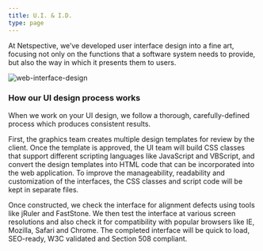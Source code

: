 ```yaml
---
title: U.I. & I.D.
type: page
---
```

At Netspective, we’ve developed user interface design into a fine art, focusing not only on the functions that a software system needs to provide, but also the way in which it presents them to users.

![web-interface-design](/img/technology-services/web-interface-design.jpg#left)

### How our UI design process works

When we work on your UI design, we follow a thorough, carefully-defined process which produces consistent results.

First, the graphics team creates multiple design templates for review by the client. Once the template is approved, the UI team will build CSS classes that support different scripting languages like JavaScript and VBScript, and convert the design templates into HTML code that can be incorporated into the web application. To improve the manageability, readability and customization of the interfaces, the CSS classes and script code will be kept in separate files.

Once constructed, we check the interface for alignment defects using tools like jRuler and FastStone. We then test the interface at various screen resolutions and also check it for compatibility with popular browsers like IE, Mozilla, Safari and Chrome. The completed interface will be quick to load, SEO-ready, W3C validated and Section 508 compliant.